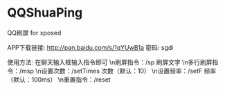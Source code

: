 # QQShuaPing
QQ刷屏 for xposed

APP下载链接: http://pan.baidu.com/s/1qYUwB1a 密码: sgdi

使用方法: 在聊天输入框输入指令即可
        \n刷屏指令：/sp 刷屏文字
        \n多行刷屏指令：/msp
        \n设置次数：/setTimes 次数（默认：10）
        \n设置频率：/setF 频率（默认：100ms）
        \n重置指令：/reset

